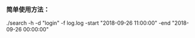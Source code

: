 

### 简单使用方法：



./search -h -d  "login"  -f log.log  -start  "2018-09-26 11:00:00" -end "2018-09-26 00:00:00"

